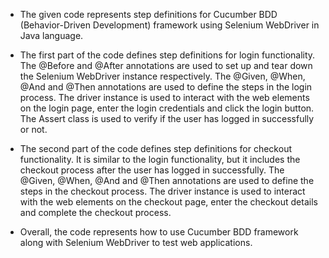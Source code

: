 - The given code represents step definitions for Cucumber BDD (Behavior-Driven Development) framework using Selenium WebDriver in Java language.

- The first part of the code defines step definitions for login functionality. The @Before and @After annotations are used to set up and tear down the Selenium WebDriver instance respectively. The @Given, @When, @And and @Then annotations are used to define the steps in the login process. The driver instance is used to interact with the web elements on the login page, enter the login credentials and click the login button. The Assert class is used to verify if the user has logged in successfully or not.

 - The second part of the code defines step definitions for checkout functionality. It is similar to the login functionality, but it includes the checkout process after the user has logged in successfully. The @Given, @When, @And and @Then annotations are used to define the steps in the checkout process. The driver instance is used to interact with the web elements on the checkout page, enter the checkout details and complete the checkout process.

 - Overall, the code represents how to use Cucumber BDD framework along with Selenium WebDriver to test web applications.